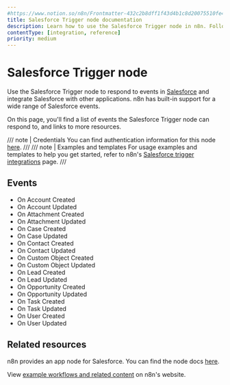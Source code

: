 ```yaml
---
#https://www.notion.so/n8n/Frontmatter-432c2b8dff1f43d4b1c8d20075510fe4
title: Salesforce Trigger node documentation
description: Learn how to use the Salesforce Trigger node in n8n. Follow technical documentation to integrate Salesforce Trigger node into your workflows.
contentType: [integration, reference]
priority: medium
---
```


# Salesforce Trigger node

Use the Salesforce Trigger node to respond to events in [Salesforce](https://login.salesforce.com/) and integrate Salesforce with other applications. n8n has built-in support for a wide range of Salesforce events.

On this page, you'll find a list of events the Salesforce Trigger node can respond to, and links to more resources.

///  note  | Credentials
You can find authentication information for this node [here](/integrations/builtin/credentials/salesforce.md).
///
///  note  | Examples and templates
For usage examples and templates to help you get started, refer to n8n's [Salesforce trigger integrations](https://n8n.io/integrations/salesforce-trigger/) page.
///

## Events

* On Account Created
* On Account Updated
* On Attachment Created
* On Attachment Updated
* On Case Created
* On Case Updated
* On Contact Created
* On Contact Updated
* On Custom Object Created
* On Custom Object Updated
* On Lead Created
* On Lead Updated
* On Opportunity Created
* On Opportunity Updated
* On Task Created
* On Task Updated
* On User Created
* On User Updated

## Related resources

n8n provides an app node for Salesforce. You can find the node docs [here](/integrations/builtin/app-nodes/n8n-nodes-base.salesforce.md).

View [example workflows and related content](https://n8n.io/integrations/salesforce-trigger/) on n8n's website.
